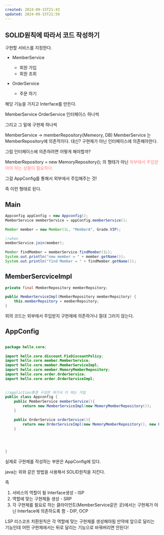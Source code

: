 ```yaml
---
created: 2024-09-15T21:43
updated: 2024-09-15T21:59
---
```

## SOLID원칙에 따라서 코드 작성하기 

구현할 서비스를 지정한다.
 - MemberService
   - 회원 가입
   - 회원 조회

- OrderService
	- 주문 하기

해당 기능을 가지고 Interface를 만든다.

MemberService
OrderService
인터페이스 하나씩 

그리고 그 밑에 구현체 하나씩

MemberService -> memberRepository(Memeory, DB)
MemberService 는 MemberRepository에 의존적이다. 대신? 구현체가 아닌 인터페이스에 의존해야한다.

그럼 인터페이스에 의존하려면 어떻게 해야할까?

MemberRepository = new MemoryRepository(); 의 형태가 아닌
<span style="color:rgb(255, 128, 128)">외부에서 주입받아야 하는 상황이 필요하다.</span> 

그걸 AppConfig를 통해서 외부에서 주입해주는 것! 


즉 이런 형태로 된다.

## Main

``` java
Appconfig appConfig = new Appconfig();  
MemberService memberService = appConfig.memberService();  
  
Member member = new Member(1L, "MemberA", Grade.VIP);  
  
//when  
memberService.join(member);  
  
Member findMember = memberService.findMember(1L);  
System.out.println("new member = " + member.getName());  
System.out.println("find Member = " + findMember.getName());

```


## MemberSercviceImpl
``` java
private final MemberRepository memberRepsitory;  
  
public MemberServiceImpl(MemberRepository memberRepsitory) {  
    this.memberRepsitory = memberRepsitory;  
}
```

위의 코드는 외부에서 주입받지 구현체에 의존하거나 절대 그러지 않는다.


## AppConfig
``` java

package hello.core;  
  
import hello.core.discount.FixDiscountPolicy;  
import hello.core.member.MemberService;  
import hello.core.member.MemberServiceImpl;  
import hello.core.member.MemoryMemberRepository;  
import hello.core.order.OrderService;  
import hello.core.order.OrderServiceImpl;  
  
  
//appliction환경 구성은 여기서 다 하는 거임  
public class Appconfig {  
    public MemberService memberService(){  
        return new MemberServiceImpl(new MemoryMemberRepository());  
    }  
  
    public OrderService orderService(){  
        return new OrderServiceImpl(new MemoryMemberRepository(), new FixDiscountPolicy());  
    }  
  
  
  
  
}
```

실제로 구현체를 작성하는 부분은 AppConfig에 있다.


java는 위와 같은 방법을 사용해서  SOLID원칙을 지킨다.

즉 
1. 서비스의 역할이 될 Interface생성 - ISP
2. 역할에 맞는 구현체들 생성 - SRP
3. 각 구현체를 필요로 하는 클라이언트(MemberService같은 곳)에서는 구현체가 아닌 Interface에 의존하도록 함 - DIP, OCP

LSP 리스코프 치환원칙은 각 역할에 맞는 구현체를 생성해야됨
만약에 
앞으로 달리는 기능인데 어떤 구현체에서는 뒤로 달리는 기능으로 바꿔버리면 안된다!

